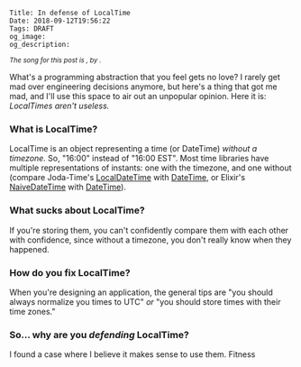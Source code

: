     Title: In defense of LocalTime
    Date: 2018-09-12T19:56:22
    Tags: DRAFT
    og_image:
    og_description:

<small><em>The song for this post is <a href=""></a>, by .</em></small>

What's a programming abstraction that you feel gets no love? I rarely get mad
over engineering decisions anymore, but here's a thing that got me mad, and I'll
use this space to air out an unpopular opinion. Here it is: _LocalTimes aren't
useless._

### What is LocalTime?

LocalTime is an object representing a time (or DateTime) _without a timezone._
So, "16:00" instead of "16:00 EST". Most time libraries have multiple
representations of instants: one with the timezone, and one without (compare
Joda-Time's [LocalDateTime][1] with [DateTime][2], or Elixir's
[NaiveDateTime][3] with [DateTime][4]).

### What sucks about LocalTime?

If you're storing them, you can't confidently compare them with each other with
confidence, since without a timezone, you don't really know when they happened.

### How do you fix LocalTime?

When you're designing an application, the general tips are "you should always
normalize you times to UTC" _or_ "you should store times with their time zones."

### So… why are you _defending_ LocalTime?

I found a case where I believe it makes sense to use them. Fitness


   [1]: http://www.joda.org/joda-time/apidocs/org/joda/time/LocalDateTime.html
   [2]: http://www.joda.org/joda-time/apidocs/org/joda/time/DateTime.html
   [3]: https://hexdocs.pm/elixir/NaiveDateTime.html
   [4]: https://hexdocs.pm/elixir/DateTime.html
